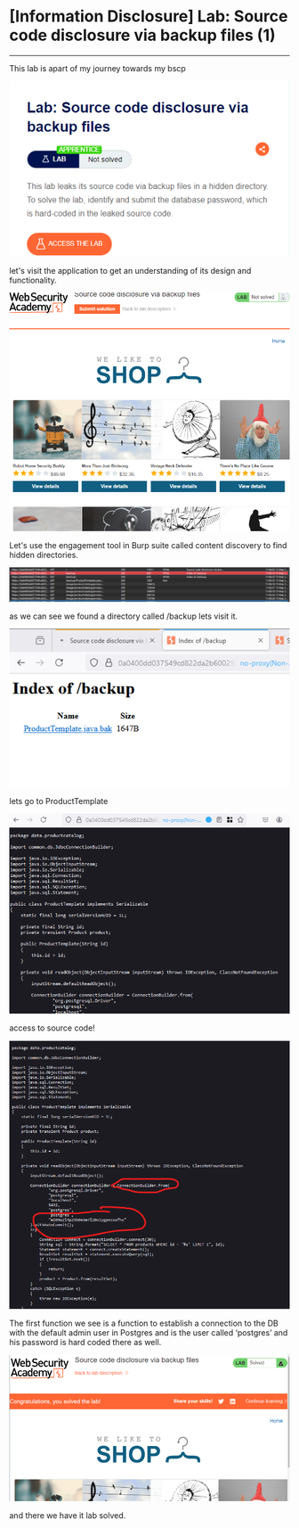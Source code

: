 # [Information Disclosure] Lab: Source code disclosure via backup files (1)

---

This lab is apart of my journey towards my bscp 

![Untitled](%5BInformation%20Disclosure%5D%20Lab%20Source%20code%20disclosur%20f16c77b9b54c4a9ba6890cb77f5d8f49/Untitled.png)

let's visit the application to get an understanding of its design and functionality. 

![Untitled](%5BInformation%20Disclosure%5D%20Lab%20Source%20code%20disclosur%20f16c77b9b54c4a9ba6890cb77f5d8f49/Untitled%201.png)

Let's use the engagement tool in Burp suite called content discovery to find hidden directories. 

![Untitled](%5BInformation%20Disclosure%5D%20Lab%20Source%20code%20disclosur%20f16c77b9b54c4a9ba6890cb77f5d8f49/Untitled%202.png)

as we can see we found a directory called /backup lets visit it. 

![Untitled](%5BInformation%20Disclosure%5D%20Lab%20Source%20code%20disclosur%20f16c77b9b54c4a9ba6890cb77f5d8f49/Untitled%203.png)

lets go to ProductTemplate

![Untitled](%5BInformation%20Disclosure%5D%20Lab%20Source%20code%20disclosur%20f16c77b9b54c4a9ba6890cb77f5d8f49/Untitled%204.png)

access to source code! 

![Untitled](%5BInformation%20Disclosure%5D%20Lab%20Source%20code%20disclosur%20f16c77b9b54c4a9ba6890cb77f5d8f49/Untitled%205.png)

The first function we see is a function to establish a connection to the DB with the default admin user in Postgres and is the user called ‘postgres’ and his password is hard coded there as well. 

![Untitled](%5BInformation%20Disclosure%5D%20Lab%20Source%20code%20disclosur%20f16c77b9b54c4a9ba6890cb77f5d8f49/Untitled%206.png)

and there we have it lab solved.